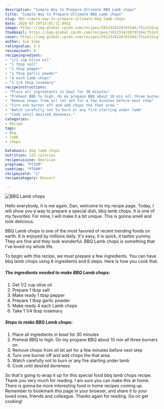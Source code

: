 ```yaml
---
description: "Simple Way to Prepare Ultimate BBQ Lamb chops"
title: "Simple Way to Prepare Ultimate BBQ Lamb chops"
slug: 902-simple-way-to-prepare-ultimate-bbq-lamb-chops
date: 2020-07-20T15:01:11.045Z
image: https://img-global.cpcdn.com/recipes/5912334228783104/751x532cq70/bbq-lamb-chops-recipe-main-photo.jpg
thumbnail: https://img-global.cpcdn.com/recipes/5912334228783104/751x532cq70/bbq-lamb-chops-recipe-main-photo.jpg
cover: https://img-global.cpcdn.com/recipes/5912334228783104/751x532cq70/bbq-lamb-chops-recipe-main-photo.jpg
author: Sue Sims
ratingvalue: 3.5
reviewcount: 6
recipeingredient:
- "1/2 cup olive oil"
- "1 tbsp salt"
- "1 tbsp pepper"
- "1 tbsp garlic powder"
- "4 each Lamb chops"
- "1 1/4 tbsp rosemary"
recipeinstructions:
- "Place all ingredients in bowl for 30 minutes"
- "Preheat BBQ to high. On my propane BBQ about 10 min all three burners on."
- "Remove chops from oil let set for a few minutes before next step"
- "Turn one burner off and add chops the that area."
- "Watch carefully not to burn or any fire starting under lamb"
- "Cook until desired doneness."
categories:
- Recipe
tags:
- bbq
- lamb
- chops

katakunci: bbq lamb chops 
nutrition: 225 calories
recipecuisine: American
preptime: "PT35M"
cooktime: "PT60M"
recipeyield: "1"
recipecategory: Dessert

---
```



![BBQ Lamb chops](https://img-global.cpcdn.com/recipes/5912334228783104/751x532cq70/bbq-lamb-chops-recipe-main-photo.jpg)

Hello everybody, it is me again, Dan, welcome to my recipe page. Today, I will show you a way to prepare a special dish, bbq lamb chops. It is one of my favorites. For mine, I will make it a bit unique. This is gonna smell and look delicious.



BBQ Lamb chops is one of the most favored of recent trending foods on earth. It is enjoyed by millions daily. It's easy, it is quick, it tastes yummy. They are fine and they look wonderful. BBQ Lamb chops is something that I've loved my whole life.


To begin with this recipe, we must prepare a few ingredients. You can have bbq lamb chops using 6 ingredients and 6 steps. Here is how you cook that.

<!--inarticleads1-->

##### The ingredients needed to make BBQ Lamb chops:

1. Get 1/2 cup olive oil
1. Prepare 1 tbsp salt
1. Make ready 1 tbsp pepper
1. Prepare 1 tbsp garlic powder
1. Make ready 4 each Lamb chops
1. Take 1 1/4 tbsp rosemary




<!--inarticleads2-->

##### Steps to make BBQ Lamb chops:

1. Place all ingredients in bowl for 30 minutes
1. Preheat BBQ to high. On my propane BBQ about 10 min all three burners on.
1. Remove chops from oil let set for a few minutes before next step
1. Turn one burner off and add chops the that area.
1. Watch carefully not to burn or any fire starting under lamb
1. Cook until desired doneness.




So that's going to wrap it up for this special food bbq lamb chops recipe. Thank you very much for reading. I am sure you can make this at home. There is gonna be more interesting food in home recipes coming up. Remember to bookmark this page in your browser, and share it to your loved ones, friends and colleague. Thanks again for reading. Go on get cooking!

